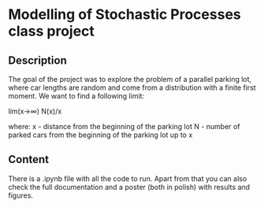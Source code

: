 # Modelling of Stochastic Processes class project

## Description

The goal of the project was to explore the problem of a parallel parking lot, where car lengths are random and come from a distribution with a finite first moment. We want to find a following limit:

lim(x→∞) ⁡N(x)/x

where:
x - distance from the beginning of the parking lot
N - number of parked cars from the beginning of the parking lot up to x

## Content

There is a .ipynb file with all the code to run.
Apart from that you can also check the full documentation and a poster (both in polish) with results and figures.
